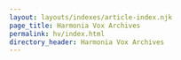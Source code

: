 ```yaml
---
layout: layouts/indexes/article-index.njk
page_title: Harmonia Vox Archives
permalink: hv/index.html
directory_header: Harmonia Vox Archives
---
```

